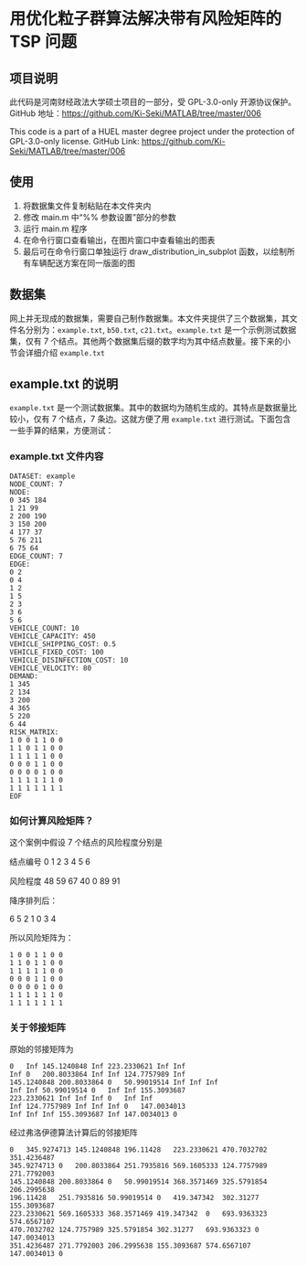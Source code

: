 # 用优化粒子群算法解决带有风险矩阵的 TSP 问题

## 项目说明

此代码是河南财经政法大学硕士项目的一部分，受 GPL-3.0-only 开源协议保护。GitHub 地址：https://github.com/Ki-Seki/MATLAB/tree/master/006

This code is a part of a HUEL master degree project under the protection of GPL-3.0-only license. GitHub Link: https://github.com/Ki-Seki/MATLAB/tree/master/006

## 使用

1. 将数据集文件复制粘贴在本文件夹内
2. 修改 main.m 中“%% 参数设置”部分的参数
3. 运行 main.m 程序
4. 在命令行窗口查看输出，在图片窗口中查看输出的图表
5. 最后可在命令行窗口单独运行 draw_distribution_in_subplot 函数，以绘制所有车辆配送方案在同一版面的图

## 数据集

网上并无现成的数据集，需要自己制作数据集。本文件夹提供了三个数据集，其文件名分别为：`example.txt`, `b50.txt`, `c21.txt`。`example.txt` 是一个示例测试数据集，仅有 7 个结点。其他两个数据集后缀的数字均为其中结点数量。接下来的小节会详细介绍 `example.txt`

## example.txt 的说明

`example.txt` 是一个测试数据集。其中的数据均为随机生成的。其特点是数据量比较小，仅有 7 个结点，7 条边。这就方便了用 `example.txt` 进行测试。下面包含一些手算的结果，方便测试：

### example.txt 文件内容

```text
DATASET: example
NODE_COUNT: 7
NODE: 
0 345 184
1 21 99
2 200 190
3 150 200
4 177 37
5 76 211
6 75 64
EDGE_COUNT: 7
EDGE: 
0 2
0 4
1 2
1 5
2 3
3 6
5 6
VEHICLE_COUNT: 10
VEHICLE_CAPACITY: 450
VEHICLE_SHIPPING_COST: 0.5
VEHICLE_FIXED_COST: 100
VEHICLE_DISINFECTION_COST: 10
VEHICLE_VELOCITY: 80
DEMAND: 
1 345
2 134
3 200
4 365
5 220
6 44
RISK_MATRIX: 
1 0 0 1 1 0 0
1 1 0 1 1 0 0
1 1 1 1 1 0 0
0 0 0 1 1 0 0
0 0 0 0 1 0 0
1 1 1 1 1 1 0
1 1 1 1 1 1 1
EOF
```

### 如何计算风险矩阵？

这个案例中假设 7 个结点的风险程度分别是

结点编号  0  1  2  3  4  5  6

风险程度 48 59 67 40  0 89 91

降序排列后：

6 5 2 1 0 3 4

所以风险矩阵为：

```text
1 0 0 1 1 0 0
1 1 0 1 1 0 0
1 1 1 1 1 0 0
0 0 0 1 1 0 0
0 0 0 0 1 0 0
1 1 1 1 1 1 0
1 1 1 1 1 1 1
```

### 关于邻接矩阵

原始的邻接矩阵为

```
0	Inf	145.1240848	Inf	223.2330621	Inf	Inf
Inf	0	200.8033864	Inf	Inf	124.7757989	Inf
145.1240848	200.8033864	0	50.99019514	Inf	Inf	Inf
Inf	Inf	50.99019514	0	Inf	Inf	155.3093687
223.2330621	Inf	Inf	Inf	0	Inf	Inf
Inf	124.7757989	Inf	Inf	Inf	0	147.0034013
Inf	Inf	Inf	155.3093687	Inf	147.0034013	0
```

经过弗洛伊德算法计算后的邻接矩阵

```text
0	345.9274713	145.1240848	196.11428	223.2330621	470.7032702	351.4236487
345.9274713	0	200.8033864	251.7935816	569.1605333	124.7757989	271.7792003
145.1240848	200.8033864	0	50.99019514	368.3571469	325.5791854	206.2995638
196.11428	251.7935816	50.99019514	0	419.347342	302.31277	155.3093687
223.2330621	569.1605333	368.3571469	419.347342	0	693.9363323	574.6567107
470.7032702	124.7757989	325.5791854	302.31277	693.9363323	0	147.0034013
351.4236487	271.7792003	206.2995638	155.3093687	574.6567107	147.0034013	0
```